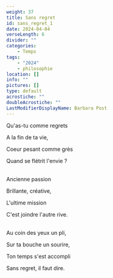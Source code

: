 ```yaml
---
weight: 37
title: Sans regret
id: sans_regret_1
date: 2024-04-04
verseLength: 6
divider: ""
categories:
    - Temps
tags:
    - "2024"
    - philosophie
location: []
info: ""
pictures: []
type: default
acrostiche: ""
doubleAcrostiche: ""
LastModifierDisplayName: Barbara Post
---
```

Qu'as-tu comme regrets

A la fin de ta vie,

Coeur pesant comme grès

Quand se flétrit l'envie ?

 \
Ancienne passion

Brillante, créative,

L'ultime mission

C'est joindre l'autre rive.

 \
Au coin des yeux un pli,

Sur ta bouche un sourire,

Ton temps s'est accompli

Sans regret, il faut dire.
